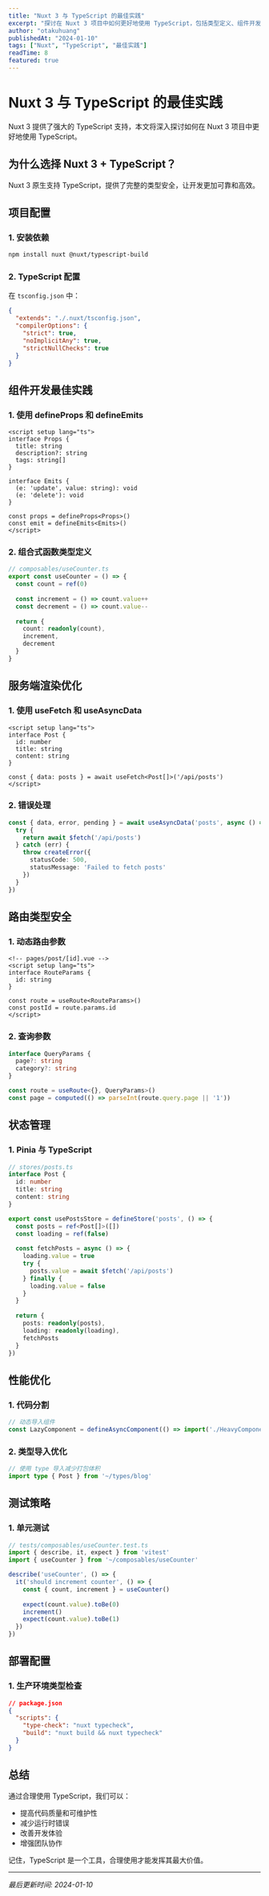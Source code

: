 ```yaml
---
title: "Nuxt 3 与 TypeScript 的最佳实践"
excerpt: "探讨在 Nuxt 3 项目中如何更好地使用 TypeScript，包括类型定义、组件开发和服务端渲染的优化。"
author: "otakuhuang"
publishedAt: "2024-01-10"
tags: ["Nuxt", "TypeScript", "最佳实践"]
readTime: 8
featured: true
---
```


# Nuxt 3 与 TypeScript 的最佳实践

Nuxt 3 提供了强大的 TypeScript 支持，本文将深入探讨如何在 Nuxt 3 项目中更好地使用 TypeScript。

## 为什么选择 Nuxt 3 + TypeScript？

Nuxt 3 原生支持 TypeScript，提供了完整的类型安全，让开发更加可靠和高效。

## 项目配置

### 1. 安装依赖

```bash
npm install nuxt @nuxt/typescript-build
```

### 2. TypeScript 配置

在 `tsconfig.json` 中：

```json
{
  "extends": "./.nuxt/tsconfig.json",
  "compilerOptions": {
    "strict": true,
    "noImplicitAny": true,
    "strictNullChecks": true
  }
}
```

## 组件开发最佳实践

### 1. 使用 defineProps 和 defineEmits

```vue
<script setup lang="ts">
interface Props {
  title: string
  description?: string
  tags: string[]
}

interface Emits {
  (e: 'update', value: string): void
  (e: 'delete'): void
}

const props = defineProps<Props>()
const emit = defineEmits<Emits>()
</script>
```

### 2. 组合式函数类型定义

```typescript
// composables/useCounter.ts
export const useCounter = () => {
  const count = ref(0)
  
  const increment = () => count.value++
  const decrement = () => count.value--
  
  return {
    count: readonly(count),
    increment,
    decrement
  }
}
```

## 服务端渲染优化

### 1. 使用 useFetch 和 useAsyncData

```vue
<script setup lang="ts">
interface Post {
  id: number
  title: string
  content: string
}

const { data: posts } = await useFetch<Post[]>('/api/posts')
</script>
```

### 2. 错误处理

```typescript
const { data, error, pending } = await useAsyncData('posts', async () => {
  try {
    return await $fetch('/api/posts')
  } catch (err) {
    throw createError({
      statusCode: 500,
      statusMessage: 'Failed to fetch posts'
    })
  }
})
```

## 路由类型安全

### 1. 动态路由参数

```vue
<!-- pages/post/[id].vue -->
<script setup lang="ts">
interface RouteParams {
  id: string
}

const route = useRoute<RouteParams>()
const postId = route.params.id
</script>
```

### 2. 查询参数

```typescript
interface QueryParams {
  page?: string
  category?: string
}

const route = useRoute<{}, QueryParams>()
const page = computed(() => parseInt(route.query.page || '1'))
```

## 状态管理

### 1. Pinia 与 TypeScript

```typescript
// stores/posts.ts
interface Post {
  id: number
  title: string
  content: string
}

export const usePostsStore = defineStore('posts', () => {
  const posts = ref<Post[]>([])
  const loading = ref(false)
  
  const fetchPosts = async () => {
    loading.value = true
    try {
      posts.value = await $fetch('/api/posts')
    } finally {
      loading.value = false
    }
  }
  
  return {
    posts: readonly(posts),
    loading: readonly(loading),
    fetchPosts
  }
})
```

## 性能优化

### 1. 代码分割

```typescript
// 动态导入组件
const LazyComponent = defineAsyncComponent(() => import('./HeavyComponent.vue'))
```

### 2. 类型导入优化

```typescript
// 使用 type 导入减少打包体积
import type { Post } from '~/types/blog'
```

## 测试策略

### 1. 单元测试

```typescript
// tests/composables/useCounter.test.ts
import { describe, it, expect } from 'vitest'
import { useCounter } from '~/composables/useCounter'

describe('useCounter', () => {
  it('should increment counter', () => {
    const { count, increment } = useCounter()
    
    expect(count.value).toBe(0)
    increment()
    expect(count.value).toBe(1)
  })
})
```

## 部署配置

### 1. 生产环境类型检查

```json
// package.json
{
  "scripts": {
    "type-check": "nuxt typecheck",
    "build": "nuxt build && nuxt typecheck"
  }
}
```

## 总结

通过合理使用 TypeScript，我们可以：

- 提高代码质量和可维护性
- 减少运行时错误
- 改善开发体验
- 增强团队协作

记住，TypeScript 是一个工具，合理使用才能发挥其最大价值。

---

*最后更新时间: 2024-01-10* 